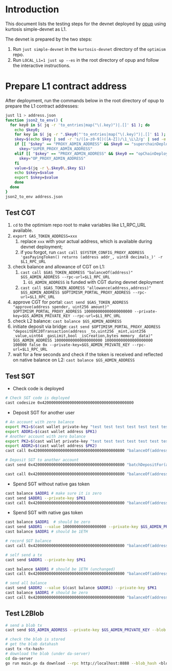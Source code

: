 # Introduction

This document lists the testing steps for the devnet deployed by [opup](https://github.com/zhiqiangxu/opup) using kurtosis simple-devnet as L1.

The devnet is prepared by the two steps:

1. Run `just simple-devnet` in the `kurtosis-devnet` directory of the `optimism` repo.
2. Run `LOCAL_L1=1 just up --es` in the root directory of opup and follow the interactive instructions.

# Prepare L1 contract address

After deployment, run the commands below in the root directory of opup to prepare the L1 contract addresses:

```bash
just l1 > address.json
function json2_to_env() {
  for key0 in $( jq -r 'to_entries|map("\(.key)")|.[]' $1 ); do
    echo $key0;
    for key in $( jq -r ".$key0|"'to_entries|map("\(.key)")|.[]' $1 ); do
    skey=$(echo $key | sed -r 's/([a-z0-9])([A-Z])/\1_\L\2/g' | sed -e 's/\(.*\)/\U\1/')
    if [[ "$skey" == "PROXY_ADMIN_ADDRESS" && $key0 == "superchainDeployment" ]]; then
      skey="SUPER_PROXY_ADMIN_ADDRESS"
    elif [[ "$skey" == "PROXY_ADMIN_ADDRESS" && $key0 == "opChainDeployment" ]]; then
      skey="OP_PROXY_ADMIN_ADDRESS"
    fi
    value=$(jq -r \.$key0\.$key $1)
    echo $skey=$value
    export $skey=$value
    done
  done
}
json2_to_env address.json
```

## Test CGT

1. `cd` to the optimism repo root to make variables like L1_RPC_URL available.
2. `export GAS_TOKEN_ADDRESS=xxx`
    1. replace `xxx` with your actual address, which is available during devnet deployment;
    2. if you forgot, run `cast call $SYSTEM_CONFIG_PROXY_ADDRESS 'gasPayingToken() returns (address addr_, uint8 decimals_)' -r $L1_RPC_URL`
3. check balance and allowance of CGT on L1:
    1. `cast call $GAS_TOKEN_ADDRESS "balanceOf(address)" $GS_ADMIN_ADDRESS --rpc-url=$L1_RPC_URL`
        1. `GS_ADMIN_ADDRESS` is funded with CGT during devnet deployment
    2. `cast call $GAS_TOKEN_ADDRESS "allowance(address,address)" $GS_ADMIN_ADDRESS $OPTIMISM_PORTAL_PROXY_ADDRESS --rpc-url=$L1_RPC_URL`
4. approve CGT for portal: `cast send $GAS_TOKEN_ADDRESS "approve(address spender, uint256 amount)" $OPTIMISM_PORTAL_PROXY_ADDRESS 100000000000000000000 --private-key=$GS_ADMIN_PRIVATE_KEY --rpc-url=$L1_RPC_URL`
4. check L2 balance: `cast balance $GS_ADMIN_ADDRESS`
5. initiate deposit via bridge: `cast send $OPTIMISM_PORTAL_PROXY_ADDRESS "depositERC20Transaction(address _to,uint256 _mint,uint256 _value,uint64 _gasLimit,bool _isCreation,bytes memory _data)" $GS_ADMIN_ADDRESS 100000000000000000000 100000000000000000000  100000 false 0x --private-key=$GS_ADMIN_PRIVATE_KEY --rpc-url=$L1_RPC_URL`
6. wait for a few seconds and check if the token is received and reflected on native balance on L2: `cast balance $GS_ADMIN_ADDRESS`

## Test SGT

- Check code is deployed

```bash
# Check SGT code is deployed
cast codesize 0x4200000000000000000000000000000000000800
```

- Deposit SGT for another user

```bash
# An account with zero balance
export PK1=$(cast wallet private-key "test test test test test test test test test test test junk"  "m/44'/60'/0'/0/31")
export ADDR1=$(cast wallet address $PK1)
# Another account with zero balance
export PK2=$(cast wallet private-key "test test test test test test test test test test test junk"  "m/44'/60'/0'/0/32")
export ADDR2=$(cast wallet address $PK2)
cast call 0x4200000000000000000000000000000000000800 "balanceOf(address)" $ADDR1

# Deposit SGT to another account
cast send 0x4200000000000000000000000000000000000800 "batchDepositFor(address[],uint256[])" "[$ADDR1]" "[100000000000000000]" --value 100000000000000000 --private-key $GS_ADMIN_PRIVATE_KEY

cast call 0x4200000000000000000000000000000000000800 "balanceOf(address)" $ADDR1 # make sure the balance is 100000000000000000
```

- Spend SGT without native gas token

```bash
cast balance $ADDR1 # make sure it is zero
cast send $ADDR1 --private-key $PK1
cast call 0x4200000000000000000000000000000000000800 "balanceOf(address)" $ADDR1
```

- Spend SGT with native gas token

```bash
cast balance $ADDR1  # should be zero
cast send $ADDR1 --value 1000000000000000000 --private-key $GS_ADMIN_PRIVATE_KEY
cast balance $ADDR1 # should be 1ETH

# record SGT balance
cast call 0x4200000000000000000000000000000000000800 "balanceOf(address)" $ADDR1

# self send a tx
cast send $ADDR1 --private-key $PK1

cast balance $ADDR1 # should be 1ETH (unchanged)
cast call 0x4200000000000000000000000000000000000800 "balanceOf(address)" $ADDR1 # the balance should be reduced

# send all balance
cast send $ADDR2 --value $(cast balance $ADDR1) --private-key $PK1
cast balance $ADDR1 # should be zero
cast call 0x4200000000000000000000000000000000000800 "balanceOf(address)" $ADDR1 # the balance should be reduced
```

## Test L2Blob

```bash
# send a blob tx
cast send $GS_ADMIN_ADDRESS --private-key $GS_ADMIN_PRIVATE_KEY --blob --path <file>

# check the blob is stored
# get the blob datahash
cast tx <tx-hash>
# download the blob (under da-server)
cd da-server
go run main.go da download --rpc http://localhost:8888 --blob_hash <blob-data-hash>
```